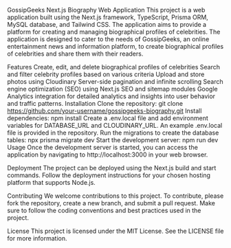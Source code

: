 GossipGeeks Next.js Biography Web Application
This project is a web application built using the Next.js framework, TypeScript, Prisma ORM, MySQL database, and Tailwind CSS. The application aims to provide a platform for creating and managing biographical profiles of celebrities. The application is designed to cater to the needs of GossipGeeks, an online entertainment news and information platform, to create biographical profiles of celebrities and share them with their readers.

Features
Create, edit, and delete biographical profiles of celebrities
Search and filter celebrity profiles based on various criteria
Upload and store photos using Cloudinary
Server-side pagination and infinite scrolling
Search engine optimization (SEO) using Next.js SEO and sitemap modules
Google Analytics integration for detailed analytics and insights into user behavior and traffic patterns.
Installation
Clone the repository: git clone https://github.com/your-username/gossipgeeks-biography.git
Install dependencies: npm install
Create a .env.local file and add environment variables for DATABASE_URL and CLOUDINARY_URL. An example .env.local file is provided in the repository.
Run the migrations to create the database tables: npx prisma migrate dev
Start the development server: npm run dev
Usage
Once the development server is started, you can access the application by navigating to http://localhost:3000 in your web browser.

Deployment
The project can be deployed using the Next.js build and start commands. Follow the deployment instructions for your chosen hosting platform that supports Node.js.

Contributing
We welcome contributions to this project. To contribute, please fork the repository, create a new branch, and submit a pull request. Make sure to follow the coding conventions and best practices used in the project.

License
This project is licensed under the MIT License. See the LICENSE file for more information.

